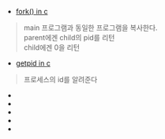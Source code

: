 * [fork() in c](http://www.csl.mtu.edu/cs4411.ck/www/NOTES/process/fork/create.html)
> main 프로그램과 동일한 프로그램을 복사한다.  
> parent에겐 child의 pid를 리턴  
> child에겐 0을 리턴  

* [getpid in c](https://www.includehelp.com/c/getpid-and-getppid-functions-in-c-linux.aspx)
> 프로세스의 id를 알려준다

* []()
* []()
* []()
* []()
* []()

